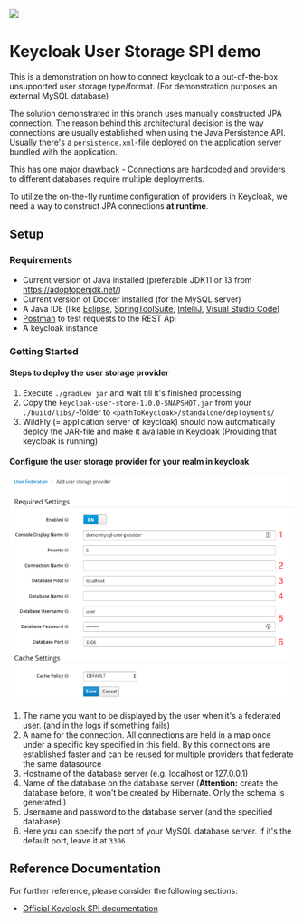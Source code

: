 ![](https://github.com/nt-ca-aqe/keycloak-user-storage/workflows/Java%20CI%20on%20REST%20version/badge.svg)
# Keycloak User Storage SPI demo
This is a demonstration on how to connect keycloak to a out-of-the-box unsupported user storage type/format. (For demonstration purposes an external MySQL database)

The solution demonstrated in this branch uses manually constructed JPA connection. The reason behind this architectural decision is the way connections are usually established when using the Java Persistence API. Usually there's a `persistence.xml`-file deployed on the application server bundled with the application. 

This has one major drawback - Connections are hardcoded and providers to different databases require multiple deployments.

To utilize the on-the-fly runtime configuration of providers in Keycloak, we need a way to construct JPA connections **at runtime**.

## Setup

### Requirements
* Current version of Java installed (preferable JDK11 or 13 from https://adoptopenjdk.net/)
* Current version of Docker installed (for the MySQL server)
* A Java IDE (like [Eclipse](https://www.eclipse.org/downloads/), [SpringToolSuite](https://spring.io/tools), [IntelliJ](https://www.jetbrains.com/idea/download), [Visual Studio Code](https://code.visualstudio.com/))
* [Postman](https://www.getpostman.com/downloads/) to test requests to the REST Api
* A keycloak instance

### Getting Started

#### Steps to deploy the user storage provider
1. Execute `./gradlew jar` and wait till it's finished processing
2. Copy the `keycloak-user-store-1.0.0-SNAPSHOT.jar` from your `./build/libs/`-folder to `<pathToKeycloak>/standalone/deployments/`
3. WildFly (= application server of keycloak) should now automatically deploy the JAR-file and make it available in Keycloak (Providing that keycloak is running)

#### Configure the user storage provider for your realm in keycloak
![alt text](img/keycloak-userstorage-config.png)
1. The name you want to be displayed by the user when it's a federated user. (and in the logs if something fails)
2. A name for the connection. All connections are held in a map once under a specific key specified in this field. By this connections are established faster and can be reused for multiple providers that federate the same datasource
3. Hostname of the database server (e.g. localhost or 127.0.0.1)
4. Name of the database on the database server (**Attention:** create the database before, it won't be created by Hibernate. Only the schema is generated.)
5. Username and password to the database server (and the specified database)
6. Here you can specify the port of your MySQL database server. If it's the default port, leave it at `3306`.

## Reference Documentation

For further reference, please consider the following sections:

* [Official Keycloak SPI documentation](https://www.keycloak.org/docs/latest/server_development/index.html#_user-storage-spi)